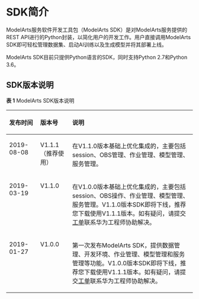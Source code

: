 # SDK简介<a name="modelarts_04_0002"></a>

ModelArts服务软件开发工具包（ModelArts SDK）是对ModelArts服务提供的REST API进行的Python封装，以简化用户的开发工作。用户直接调用ModelArts SDK即可轻松管理数据集、启动AI训练以及生成模型并将其部署上线。

ModelArts SDK目前只提供Python语言的SDK，同时支持Python 2.7和Python 3.6。

## SDK版本说明<a name="section780610424503"></a>

**表 1**  ModelArts SDK版本说明

<a name="table978915214500"></a>
<table><thead align="left"><tr id="row13790165275013"><th class="cellrowborder" valign="top" width="16.67166716671667%" id="mcps1.2.4.1.1"><p id="p179016522507"><a name="p179016522507"></a><a name="p179016522507"></a>发布时间</p>
</th>
<th class="cellrowborder" valign="top" width="17.17171717171717%" id="mcps1.2.4.1.2"><p id="p1679017521507"><a name="p1679017521507"></a><a name="p1679017521507"></a>版本号</p>
</th>
<th class="cellrowborder" valign="top" width="66.15661566156615%" id="mcps1.2.4.1.3"><p id="p679011528508"><a name="p679011528508"></a><a name="p679011528508"></a>说明</p>
</th>
</tr>
</thead>
<tbody><tr id="row9804173311138"><td class="cellrowborder" valign="top" width="16.67166716671667%" headers="mcps1.2.4.1.1 "><p id="p1018503224"><a name="p1018503224"></a><a name="p1018503224"></a>2019-08-08</p>
</td>
<td class="cellrowborder" valign="top" width="17.17171717171717%" headers="mcps1.2.4.1.2 "><p id="p1818515313219"><a name="p1818515313219"></a><a name="p1818515313219"></a>V1.1.1（推荐使用）</p>
</td>
<td class="cellrowborder" valign="top" width="66.15661566156615%" headers="mcps1.2.4.1.3 "><p id="p19805193341319"><a name="p19805193341319"></a><a name="p19805193341319"></a>在V1.1.0版本基础上优化集成的，主要包括session、OBS管理、作业管理、模型管理、服务管理。</p>
</td>
</tr>
<tr id="row4790135211502"><td class="cellrowborder" valign="top" width="16.67166716671667%" headers="mcps1.2.4.1.1 "><p id="p177901452145020"><a name="p177901452145020"></a><a name="p177901452145020"></a>2019-03-19</p>
</td>
<td class="cellrowborder" valign="top" width="17.17171717171717%" headers="mcps1.2.4.1.2 "><p id="p74951133183313"><a name="p74951133183313"></a><a name="p74951133183313"></a>V1.1.0</p>
</td>
<td class="cellrowborder" valign="top" width="66.15661566156615%" headers="mcps1.2.4.1.3 "><p id="p279095295015"><a name="p279095295015"></a><a name="p279095295015"></a>在V1.0.0版本基础上优化集成的，主要包括session、OBS操作、作业管理、模型管理、服务管理。V1.1.0版本SDK即将下线，推荐您下载使用V1.1.1版本。如有疑问，请提交<a href="https://console.huaweicloud.com/ticket/?locale=zh-cn#/ticketindex/serviceTickets" target="_blank" rel="noopener noreferrer">工单</a>联系华为工程师协助解决。</p>
</td>
</tr>
<tr id="row579045225014"><td class="cellrowborder" valign="top" width="16.67166716671667%" headers="mcps1.2.4.1.1 "><p id="p1716514118219"><a name="p1716514118219"></a><a name="p1716514118219"></a>2019-01-27</p>
</td>
<td class="cellrowborder" valign="top" width="17.17171717171717%" headers="mcps1.2.4.1.2 "><p id="p849513337338"><a name="p849513337338"></a><a name="p849513337338"></a>V1.0.0</p>
</td>
<td class="cellrowborder" valign="top" width="66.15661566156615%" headers="mcps1.2.4.1.3 "><p id="p9790952175013"><a name="p9790952175013"></a><a name="p9790952175013"></a>第一次发布ModelArts SDK，提供数据管理、开发环境、作业管理、模型管理和服务管理等功能。V1.0.0版本SDK即将下线，推荐您下载使用V1.1.1版本。如有疑问，请提交<a href="https://console.huaweicloud.com/ticket/?locale=zh-cn#/ticketindex/serviceTickets" target="_blank" rel="noopener noreferrer">工单</a>联系华为工程师协助解决。</p>
</td>
</tr>
</tbody>
</table>

